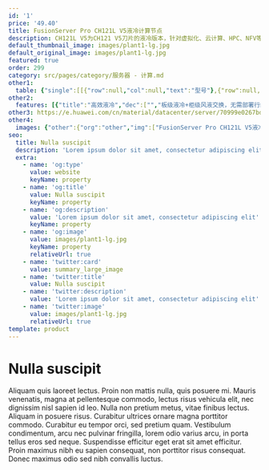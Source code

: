 ```yaml
---
id: '1'
price: '49.40'
title: FusionServer Pro CH121L V5液冷计算节点
description: CH121L V5为CH121 V5刀片的液冷版本，针对虚拟化、云计算、HPC、NFV等业务需求进行优化设计，具有高密度计算能力和超大内存容量，可支持全系列CPU(最高功耗达205W)，提供24个DDR4 DIMM插槽，并支持2个2.5寸硬盘或4个M.2 SSD存储。
default_thumbnail_image: images/plant1-lg.jpg
default_original_image: images/plant1-lg.jpg
featured: true
order: 299
category: src/pages/category/服务器 - 计算.md
other1: 
  table: {"single":[[{"row":null,"col":null,"text":"型号"},{"row":null,"col":null,"text":"CH121L V5"}],[{"row":null,"col":null,"text":"形态"},{"row":null,"col":null,"text":"半宽单槽2路液冷刀片服务器"}],[{"row":null,"col":null,"text":"处理器"},{"row":null,"col":null,"text":"1/2个处理器，最高支持205W"}],[{"row":null,"col":null,"text":"内存"},{"row":null,"col":null,"text":"24个DDR4 DIMM插槽，最高2666MT/s，最大支持3TB"}],[{"row":null,"col":null,"text":"本地存储"},{"row":null,"col":null,"text":"2个2.5英寸SSD、SAS或SATA硬盘，支持NVMe SSD盘\n或最多支持4个M.2 SSD（SATA接口），支持单个热插拔"}],[{"row":null,"col":null,"text":"RAID支持"},{"row":null,"col":null,"text":"2个2.5英寸SSD、SAS或SATA硬盘支持RAID 0、1，\n4个M.2 SSD支持Raid0、1、10、5、6"}],[{"row":null,"col":null,"text":"PCIe扩展"},{"row":null,"col":null,"text":"支持扩展2个MEZZ扣卡 (x16)"}],[{"row":null,"col":null,"text":"操作系统支持"},{"row":null,"col":null,"text":"Microsoft Windows Server 2008/2012\nRed Hat Enterprise Linux\nSUSE Linux Enterprise Server\nCitrix XenServer\nVMware ESX\nHuawei FusionSphere"}],[{"row":null,"col":null,"text":"工作温度"},{"row":null,"col":null,"text":"5ºC-40ºC（符合ASHRAE CLASS A3标准）"}],[{"row":null,"col":null,"text":"尺寸(宽x深x高)"},{"row":null,"col":null,"text":"215mm×525mm×60.46mm"}]]}
other2:
  features: [{"title":"高效液冷","dec":["","板级液冷+柜级风液交换，无需部署行级空调及其冷水机组，冷却PUE ≤ 1.1，冷却能耗降低90%。",""]},{"title":"高性能","dec":["","单CPU最高支持28个计算核心，提供24个DIMM插槽，支持高达3TB DDR4内存，并支持4个M.2 SSD存储和标准PCIe扩展插槽，业务加速随心所需。",""]},{"title":"智能管理","dec":["","全生命周期智能运维，大幅提升部署及运维效率；标准化开放接口，支持Restful接口和IPMI V2.0规范，易于第三方管理软件无缝集成。",""]}]
other3: https://e.huawei.com/cn/material/datacenter/server/70999e0267bd4e46993e5f5a858fb6c5
other4:
  images: {"other":{"org":"other","img":["FusionServer Pro CH121L V5液冷计算节点.png"]}}
seo:
  title: Nulla suscipit
  description: 'Lorem ipsum dolor sit amet, consectetur adipiscing elit'
  extra:
    - name: 'og:type'
      value: website
      keyName: property
    - name: 'og:title'
      value: Nulla suscipit
      keyName: property
    - name: 'og:description'
      value: 'Lorem ipsum dolor sit amet, consectetur adipiscing elit'
      keyName: property
    - name: 'og:image'
      value: images/plant1-lg.jpg
      keyName: property
      relativeUrl: true
    - name: 'twitter:card'
      value: summary_large_image
    - name: 'twitter:title'
      value: Nulla suscipit
    - name: 'twitter:description'
      value: 'Lorem ipsum dolor sit amet, consectetur adipiscing elit'
    - name: 'twitter:image'
      value: images/plant1-lg.jpg
      relativeUrl: true
template: product
---
```


# Nulla suscipit

Aliquam quis laoreet lectus. Proin non mattis nulla, quis posuere mi. Mauris venenatis, magna at pellentesque commodo, lectus risus vehicula elit, nec dignissim nisl sapien id leo. Nulla non pretium metus, vitae finibus lectus. Aliquam in posuere risus. Curabitur ultrices ornare magna porttitor commodo. Curabitur eu tempor orci, sed pretium quam. Vestibulum condimentum, arcu nec pulvinar fringilla, lorem odio varius arcu, in porta tellus eros sed neque. Suspendisse efficitur eget erat sit amet efficitur. Proin maximus nibh eu sapien consequat, non porttitor risus consequat. Donec maximus odio sed nibh convallis luctus.